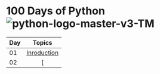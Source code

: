 # 100 Days of Python ![python-logo-master-v3-TM](https://user-images.githubusercontent.com/79830582/158981678-dba7a632-b050-49d9-865a-893f5ed68421.png)

| Day | Topics                                                    |
|-----|:---------------------------------------------------------:|
| 01  | [Inroduction](./README.md)
| 02  | [

